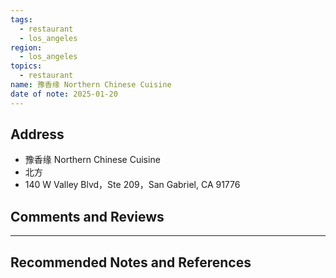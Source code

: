 ```yaml
---
tags:
  - restaurant
  - los_angeles
region:
  - los_angeles
topics:
  - restaurant
name: 豫香缘 Northern Chinese Cuisine
date of note: 2025-01-20
---
```


## Address

- 豫香缘 Northern Chinese Cuisine
- 北方
- 140 W Valley Blvd，Ste 209，San Gabriel, CA 91776



## Comments and Reviews






-----------
##  Recommended Notes and References


